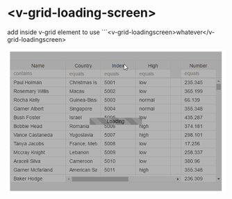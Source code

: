 # &lt;v-grid-loading-screen&gt;

add inside v-grid element to use \`\`\`&lt;v-grid-loadingscreen&gt;whatever&lt;/v-grid-loadingscreen&gt;

![](.gitbook/assets/loading-screen.png)

